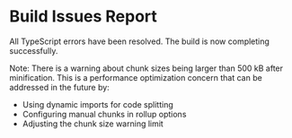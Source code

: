 # Build Issues Report

All TypeScript errors have been resolved. The build is now completing successfully.

Note: There is a warning about chunk sizes being larger than 500 kB after minification. This is a performance optimization concern that can be addressed in the future by:
- Using dynamic imports for code splitting
- Configuring manual chunks in rollup options
- Adjusting the chunk size warning limit 